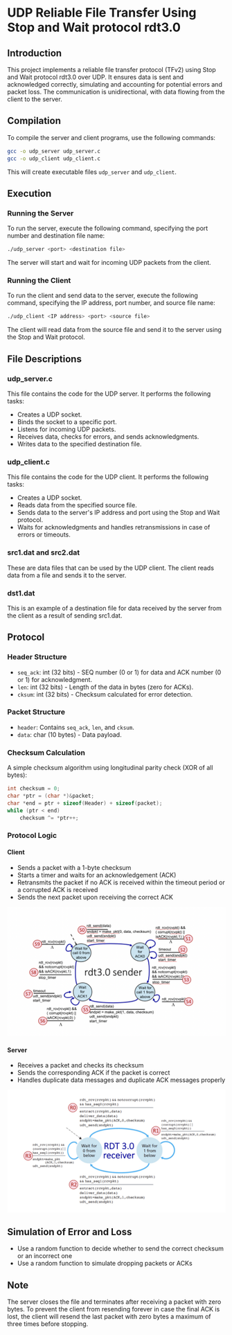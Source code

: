 # UDP Reliable File Transfer Using Stop and Wait protocol rdt3.0

## Introduction
This project implements a reliable file transfer protocol (TFv2) using Stop and Wait protocol rdt3.0 over UDP. It ensures data is sent and acknowledged correctly, simulating and accounting for potential errors and packet loss. The communication is unidirectional, with data flowing from the client to the server.

## Compilation
To compile the server and client programs, use the following commands:

```sh
gcc -o udp_server udp_server.c
gcc -o udp_client udp_client.c
```

This will create executable files ```udp_server``` and ```udp_client```.

## Execution
### Running the Server
To run the server, execute the following command, specifying the port number and destination file name:

```sh
./udp_server <port> <destination file>
```

The server will start and wait for incoming UDP packets from the client.

### Running the Client
To run the client and send data to the server, execute the following command, specifying the IP address, port number, and source file name:

```sh
./udp_client <IP address> <port> <source file>
```

The client will read data from the source file and send it to the server using the Stop and Wait protocol.

## File Descriptions
### udp_server.c
This file contains the code for the UDP server. It performs the following tasks:
- Creates a UDP socket.
- Binds the socket to a specific port.
- Listens for incoming UDP packets.
- Receives data, checks for errors, and sends acknowledgments.
- Writes data to the specified destination file.

### udp_client.c
This file contains the code for the UDP client. It performs the following tasks:
- Creates a UDP socket.
- Reads data from the specified source file.
- Sends data to the server's IP address and port using the Stop and Wait protocol.
- Waits for acknowledgments and handles retransmissions in case of errors or timeouts.

### src1.dat and src2.dat
These are data files that can be used by the UDP client. The client reads data from a file and sends it to the server.

### dst1.dat
This is an example of a destination file for data received by the server from the client as a result of sending src1.dat. 

## Protocol
### Header Structure
- `seq_ack`: int (32 bits) - SEQ number (0 or 1) for data and ACK number (0 or 1) for acknowledgment.
- `len`: int (32 bits) - Length of the data in bytes (zero for ACKs).
- `cksum`: int (32 bits) - Checksum calculated for error detection.

### Packet Structure
- `header`: Contains `seq_ack`, `len`, and `cksum`.
- `data`: char (10 bytes) - Data payload.

### Checksum Calculation
A simple checksum algorithm using longitudinal parity check (XOR of all bytes):

```c
int checksum = 0;
char *ptr = (char *)&packet;
char *end = ptr + sizeof(Header) + sizeof(packet);
while (ptr < end)
    checksum ^= *ptr++;
```

### Protocol Logic
#### Client
- Sends a packet with a 1-byte checksum
- Starts a timer and waits for an acknowledgement (ACK)
- Retransmits the packet if no ACK is received within the timeout period or a corrupted ACK is received
- Sends the next packet upon receiving the correct ACK

<img src = "img/rdt_30_sender.png" width="600">

#### Server
- Receives a packet and checks its checksum
- Sends the corresponding ACK if the packet is correct
- Handles duplicate data messages and duplicate ACK messages properly

<img src = "img/rdt_30_receiver.png" width="600">

## Simulation of Error and Loss
- Use a random function to decide whether to send the correct checksum or an incorrect one
- Use a random function to simulate dropping packets or ACKs

## Note
The server closes the file and terminates after receiving a packet with zero bytes. To prevent the client from resending forever in case the final ACK is lost, the client will resend the last packet with zero bytes a maximum of three times before stopping.

